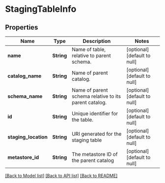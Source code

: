# StagingTableInfo
## Properties

| Name | Type | Description | Notes |
|------------ | ------------- | ------------- | -------------|
| **name** | **String** | Name of table, relative to parent schema. | [optional] [default to null] |
| **catalog\_name** | **String** | Name of parent catalog. | [optional] [default to null] |
| **schema\_name** | **String** | Name of parent schema relative to its parent catalog. | [optional] [default to null] |
| **id** | **String** | Unique identifier for the table. | [optional] [default to null] |
| **staging\_location** | **String** | URI generated for the staging table | [optional] [default to null] |
| **metastore\_id** | **String** | The metastore ID of the parent catalog | [optional] [default to null] |

[[Back to Model list]](../README.md#documentation-for-models) [[Back to API list]](../README.md#documentation-for-api-endpoints) [[Back to README]](../README.md)


